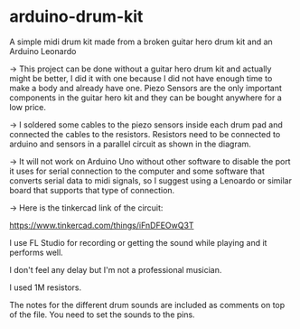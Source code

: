 # arduino-drum-kit
A simple midi drum kit made from a broken guitar hero drum kit and an Arduino Leonardo

-> This project can be done without a guitar hero drum kit and actually might be better, I did it with one because I did not have enough time to make a body and already have one. Piezo Sensors are the only important components in the guitar hero kit and they can be bought anywhere for a low price.

-> I soldered some cables to the piezo sensors inside each drum pad and connected the cables to the resistors. Resistors need to be connected to arduino and sensors in a parallel circuit as shown in the diagram.

-> It will not work on Arduino Uno without other software to disable the port it uses for serial connection to the computer and some software that converts serial data to midi signals, so I suggest using a Lenoardo or similar board that supports that type of connection.

-> Here is the tinkercad link of the circuit:

 https://www.tinkercad.com/things/iFnDFEOwQ3T 

I use FL Studio for recording or getting the sound while playing and it performs well.

I don't feel any delay but I'm not a professional musician.

I used 1M resistors.

The notes for the different drum sounds are included as comments on top of the file. You need to set the sounds to the pins.


